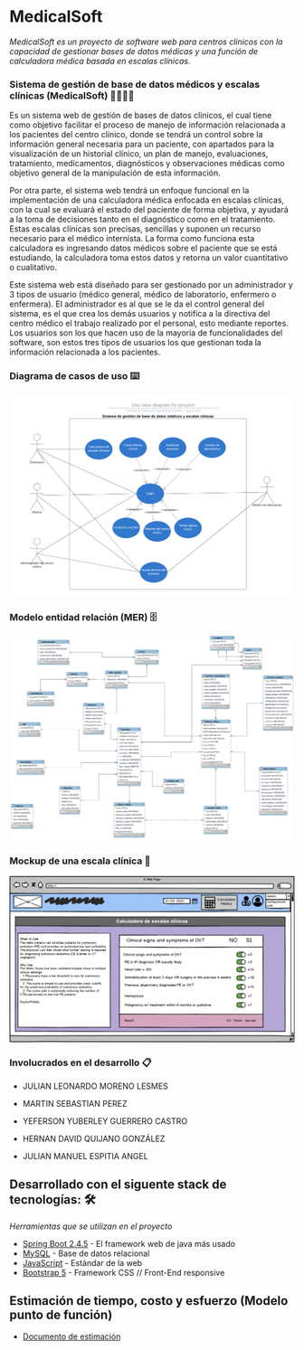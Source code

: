 # MedicalSoft

_MedicalSoft es un proyecto de software web para centros clínicos con la capacidad de gestionar bases de datos médicas y una función de calculadora médica basada en escalas clínicas._



### Sistema de gestión de base de datos médicos y escalas clínicas (MedicalSoft) 👨‍⚕️👩‍⚕️

Es un sistema web de gestión de bases de datos clínicos, el cual tiene como objetivo facilitar el proceso de manejo de información relacionada a los pacientes del centro clínico, donde se tendrá un control sobre la información general necesaria para un paciente, con apartados para la visualización de un historial clínico, un plan de manejo, evaluaciones, tratamiento, medicamentos, diagnósticos y observaciones médicas como objetivo general de la manipulación de esta información. 

Por otra parte, el sistema web tendrá un enfoque funcional en la implementación de una calculadora médica enfocada en escalas clínicas, con la cual se evaluará el estado del paciente de forma objetiva, y ayudará a la toma de decisiones tanto en el diagnóstico como en el tratamiento. Estas escalas clínicas son precisas, sencillas y suponen un recurso necesario para el médico internista. La forma como funciona esta calculadora es ingresando datos médicos sobre el paciente que se está estudiando, la calculadora toma estos datos y retorna un valor cuantitativo o cualitativo.

Este sistema web está diseñado para ser gestionado por un administrador y 3 tipos de usuario (médico general, médico de laboratorio, enfermero o enfermera). El administrador es al que se le da el control general del sistema, es el que crea los demás usuarios y notifica a la directiva del centro médico el trabajo realizado por el personal, esto mediante reportes. Los usuarios son los que hacen uso de la mayoría de funcionalidades del software, son estos tres tipos de usuarios los que gestionan toda la información relacionada a los pacientes.


### Diagrama de casos de uso ⌨️

![()](https://github.com/Yuberley/MedicalSoft/blob/main/Documents/Use_case_diagram%20.png)

### Modelo entidad relación (MER) 🗄

![()](https://github.com/Yuberley/MedicalSoft/blob/main/Model/MER.png)

### Mockup de una escala clínica 📄

![()](https://github.com/Yuberley/MedicalSoft/blob/main/Documents/Calculadora_medica2.png)



### Involucrados en el desarrollo 📋

* JULIAN LEONARDO MORENO LESMES

* MARTIN SEBASTIAN PEREZ

* YEFERSON YUBERLEY GUERRERO CASTRO

* HERNAN DAVID QUIJANO GONZÁLEZ

* JULIAN MANUEL ESPITIA ANGEL


## Desarrollado con el siguente stack de tecnologías: 🛠️

_Herramientas que se utilizan en el proyecto_

* [Spring Boot 2.4.5](https://spring.io/projects/spring-boot) - El framework web de java más usado
* [MySQL](https://www.mysql.com/) - Base de datos relacional
* [JavaScript](https://developer.mozilla.org/es/docs/Web/JavaScript) - Estándar de la web
* [Bootstrap 5](https://getbootstrap.com/) - Framework CSS // Front-End responsive



## Estimación de tiempo, costo y esfuerzo (Modelo punto de función)

* [Documento de estimación](https://github.com/Yuberley/MedicalSoft/blob/main/Documents/Estimaci%C3%B3n_de%20tienpo-costo-esfuerzo.pdf)
